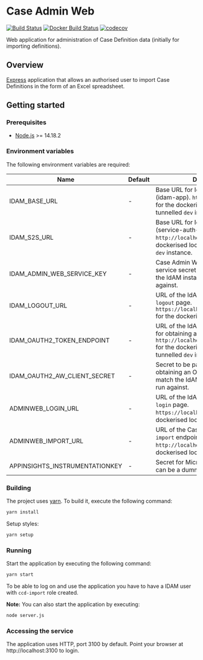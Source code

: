 # Case Admin Web
[![Build Status](https://travis-ci.org/hmcts/ccd-admin-web.svg?branch=master)](https://travis-ci.org/hmcts/ccd-admin-web)
[![Docker Build Status](https://img.shields.io/docker/build/hmcts/ccd-admin-web.svg)](https://hub.docker.com/r/hmcts/ccd-admin-web)
[![codecov](https://codecov.io/gh/hmcts/ccd-admin-web/branch/master/graph/badge.svg)](https://codecov.io/gh/hmcts/ccd-admin-web)

Web application for administration of Case Definition data (initially for importing definitions).

## Overview

[Express](http://expressjs.com) application that allows an authorised user to import Case Definitions in the form of an Excel spreadsheet.

## Getting started

### Prerequisites
- [Node.js](https://nodejs.org/en) >= 14.18.2

### Environment variables

The following environment variables are required:

| Name | Default | Description                                                                                                                                                            |
|------|---------|------------------------------------------------------------------------------------------------------------------------------------------------------------------------|
| IDAM_BASE_URL | - | Base URL for IdAM's User API service (idam-app). `http://localhost:5000` for the dockerised local instance or tunnelled `dev` instance.                                |
| IDAM_S2S_URL | - | Base URL for IdAM's S2S API service (service-auth-provider). `http://localhost:4502` for the dockerised local instance or tunnelled `dev` instance.                    |
| IDAM_ADMIN_WEB_SERVICE_KEY | - | Case Admin Web's IdAM S2S micro-service secret key. This must match the IdAM instance it's being run against.                                                          |
| IDAM_LOGOUT_URL | - | URL of the IdAM Authentication Web `logout` page. `https://localhost:3501/login/logout` for the dockerised local instance.                                             |
| IDAM_OAUTH2_TOKEN_ENDPOINT | - | URL of the IdAM OAuth2 API endpoint for obtaining an OAuth2 token. `http://localhost:5000/oauth2/token` for the dockerised local instance or tunnelled `dev` instance. |
| IDAM_OAUTH2_AW_CLIENT_SECRET | - | Secret to be passed to IdAM when obtaining an OAuth2 token. This must match the IdAM instance it's being run against.                                                  |
| ADMINWEB_LOGIN_URL | - | URL of the IdAM Authentication Web `login` page. `https://localhost:3501/login` for the dockerised local instance.                                                     |
| ADMINWEB_IMPORT_URL | - | URL of the Case Definition Store API `import` endpoint. `http://localhost:4451/import` for the dockerised local instance.                                              |
| APPINSIGHTS_INSTRUMENTATIONKEY | - | Secret for Microsoft Insights logging, can be a dummy string in local.                                                                                                 |

### Building

The project uses [yarn](https://yarnpkg.com/lang/en/). To build it, execute the following command:
```bash
yarn install
```
Setup styles:
```bash
yarn setup
```

### Running

Start the application by executing the following command:
```bash
yarn start
```

To be able to log on and use the application you have to have a IDAM user with `ccd-import` role created.

**Note:** You can also start the application by executing:
```bash
node server.js
```

### Accessing the service

The application uses HTTP, port 3100 by default. Point your browser at http://localhost:3100 to login.
